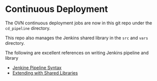 # Continuous Deployment

The OVN continuous deployment jobs are now in this git repo under the `cd_pipeline` directory.

This repo also manages the Jenkins shared library in the `src` and `vars` directory.

The following are excellent references on writing Jenkins pipeline and library

* [Jenkine Pipeline Syntax](https://jenkins.io/doc/book/pipeline/syntax/)
* [Extending with Shared Libraries](https://jenkins.io/doc/book/pipeline/shared-libraries/)